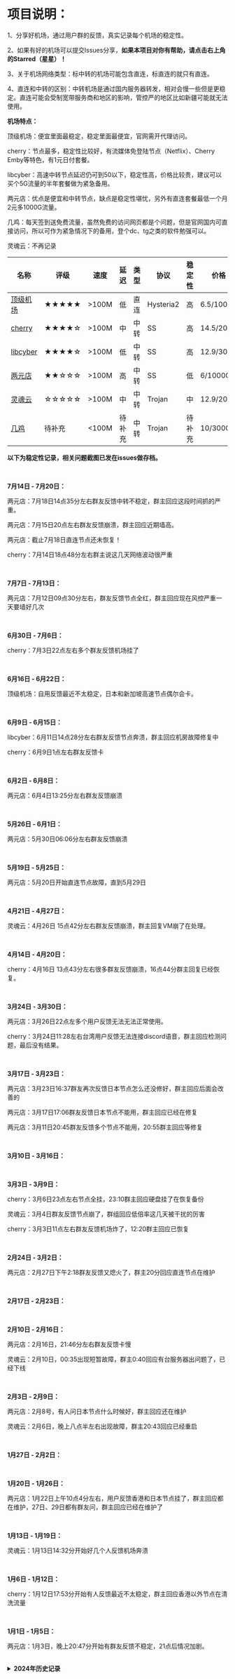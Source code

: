 # 项目说明：

1、分享好机场，通过用户群的反馈，真实记录每个机场的稳定性。

2、如果有好的机场可以提交Issues分享，**如果本项目对你有帮助，请点击右上角的Starred（星星）！**

3、关于机场网络类型：标中转的机场可能包含直连，标直连的就只有直连。

4、直连和中转的区别：中转机场是通过国内服务器转发，相对会慢一些但是更稳定。直连可能会受制宽带服务商和地区的影响，管控严的地区比如新疆可能就无法使用。

**机场特点：**

顶级机场：便宜里面最稳定，稳定里面最便宜，官网需开代理访问。

cherry：节点最多，稳定性比较好，有流媒体免登陆节点（Netflix）、Cherry Emby等特色，有1元日付套餐。

libcyber：高速中转节点延迟仍可到50以下，稳定性高，价格比较贵，建议可以买个5G流量的半年套餐做为紧急备用。

两元店：优点是便宜和中转节点，缺点是稳定性堪忧，另外有直连套餐最低一个月2元多1000G流量。

几鸡：每天签到送免费流量，虽然免费的访问网页都是个问题，但是官网国内可直接访问，所以可作为紧急情况下的备用，登个dc、tg之类的软件勉强可以。

灵魂云：不再记录

| 名称 | 评级 | 速度 | 延迟 | 类型 | 协议 | 稳定性 | 价格 | 详细 |
| --- | --- | --- | --- | --- | --- | --- | --- | --- |
| [顶级机场](https://xn--mes358a9urctx.com/#/register?code=CdPfraNB) | ★★★★★ | >100M | 低 | 直连 | Hysteria2 | 高 | 6.5/1000G | [**查看**](https://github.com/ChaselDutt/VPN-Deep-Test/issues/3) |
| [cherry](https://go.chynet.net/auth/register?code=qqoY) | ★★★★☆ | >100M | 中 | 中转 | SS | 高 | 14.5/200G | [**查看**](https://github.com/ChaselDutt/VPN-Deep-Test/issues/2) |
| [libcyber](https://baiducdn-global-ff363583-0efa-41be-9a77.lcinvite.top/register?aff_code=bd9d23b4-3052-c362-3015-44e8cc962f55&code=GNW6BW) | ★★★★☆ | >100M | 低 | 中转 | SS | 高 | 12.9/30G | [**查看**](https://github.com/ChaselDutt/VPN-Deep-Test/issues/6) |
| [两元店](https://xn--5hqx9equq.com/#/register?code=aArczPPG) | ★★☆☆☆ | >100M | 高 | 中转 | SS | 低 | 6/1000G | [**查看**](https://github.com/ChaselDutt/VPN-Deep-Test/issues/1) |
| [灵魂云](https://linghunyun.com/#/register?code=rsY0Y0Sj) | ☆☆☆☆☆ | >100M | 中 | 中转 | Trojan | 中 | 12.9/200G | [**查看**](https://github.com/ChaselDutt/VPN-Deep-Test/issues/4) |
| [几鸡](https://y.luxury/user/shop) | 待补充 | <100M | 待补充 | 中转 | Trojan | 待补充 | 10/300G | [**查看**](https://github.com/ChaselDutt/VPN-Deep-Test/issues/5) |


**以下为稳定性记录，相关问题截图已发在issues做存档。**

<br> 

**7月14日 - 7月20日：**

两元店：7月18日14点35分左右群友反馈中转不稳定，群主回应这段时间抓的严重。

两元店：7月15日20点左右群友反馈崩溃，群主回应近期墙高。

两元店：截止7月18日直连节点还未恢复！

cherry：7月14日18点48分左右群主说这几天网络波动很严重

<br> 

**7月7日 - 7月13日：**

两元店：7月12日09点30分左右，群友反馈节点全红，群主回应现在风控严重一天要墙好几次

<br> 

**6月30日 - 7月6日：**

cherry：7月3日22点左右多个群友反馈机场挂了

<br> 

**6月16日 - 6月22日：**

顶级机场：自用反馈最近不太稳定，日本和新加坡高速节点偶尔会卡。

<br> 

**6月9日 - 6月15日：**

libcyber：6月11日14点28分左右群友反馈节点奔溃，群主回应机房故障修复中

cherry：6月9日1点左右群友反馈卡

<br> 

**6月2日 - 6月8日：**

两元店：6月4日13:25分左右群友反馈崩溃

<br> 

**5月26日 - 6月1日：**

两元店：5月30日06:06分左右群友反馈崩溃

<br> 

**5月19日 - 5月25日：**

两元店：5月20日开始直连节点故障，直到5月29日

<br> 

**4月21日 - 4月27日：**

灵魂云：4月26日 15点42分左右群友反馈崩溃，群主回复VM崩了在处理。

<br> 

**4月14日 - 4月20日：**

cherry：4月16日 13点43分左右很多群友反馈崩溃，16点44分群主回复已经恢复。

<br> 

**3月24日 - 3月30日：**

两元店：3月26日22点左多个用户反馈无法无法正常使用。

cherry：3月24日11:28左右台湾用户反馈无法连接discord语音，群主回应检测问题，最后没有结果。

<br> 

**3月17日 - 3月23日：**

两元店：3月23日16:37群友再次反馈日本节点怎么还没修好，群主回应后面会改善的

两元店：3月17日17:06群友反馈日本节点不能用，群主回应已经在修复

两元店：3月11日20:45群友反馈多个节点不能用，20:55群主回应等修复

<br> 

**3月10日 - 3月16日：**

<br> 

**3月3日 - 3月9日：**

cherry：3月6日23点左右节点全挂，23:10群主回应硬盘挂了在恢复备份

灵魂云：3月4日群友反馈节点崩了，群组回应低倍率这几天被干扰的厉害

cherry：3月3日11点左右群友反馈机场炸了，12:20群主回应已恢复

<br> 

**2月24日 - 3月2日：**

两元店：2月27日下午2:18群友反馈又熄火了，群主20分回应直连节点在维护

<br> 

**2月17日 - 2月23日：**

<br> 

**2月10日 - 2月16日：**

两元店：2月16日，21:46分左右群友反馈卡慢

灵魂云：2月10日，00:35出现短暂故障，群主0:40回应有台服务器出问题了，已经下线

<br> 

**2月3日 - 2月9日：**

两元店：2月8号，有人问日本节点什么时候好，群主回应还在维护

灵魂云：2月6日，晚上八点半左右出现故障，群主20:43回应已经重启

<br> 

**1月27日 - 2月2日：**

<br> 

**1月20日 - 1月26日：**

两元店：1月22日上午10点4分左右，用户反馈香港和日本节点挂了，群主回应都在维护，27日、29日都有群友问，群主回应已经在维护了

<br> 

**1月13日 - 1月19日：**

灵魂云：1月13日14:32分开始好几个人反馈机场奔溃

<br> 

**1月6日 - 1月12日：**

cherry：1月12日17:53分开始有人反馈最近不太稳定，群主回应香港以外节点在清洗流量

<br> 

**1月1日 - 1月5日：**

两元店：1月3日，晚上20:47分开始有群友反馈不稳定，21点后情况加剧。

<br> 

<details>
  
**<summary>2024年历史记录</summary>**

<br> 

**12月24日 - 12月31日：**

cherry：12月28日22:22开始群友反馈部分节点飘红，然后陆续有人反馈节点延迟高，群主回复被dos攻击，直至29号下午两点左右。

顶级机场：12月28日 发生严重奔溃，节点全挂直至下午16点左右恢复

<br> 

**12月10日 - 12月16日：**

两元店：12月16日 晚上23:32开始多人反馈节点不稳定

灵魂云：

12月16日 晚上19:22群友反馈节点全部奔溃，群主回应在排查。

12月15日 下午17:08群友反馈开游戏老是断线，群主回复之前被友商持续udp攻击导致不得不采取限制措施。

<br> 

**12月03日 - 12月09日：**

cherry ：

12月3日 11点5分左右，有群友反馈节点不稳定

12月3日 13点35分左右，有群友反馈perplexity不稳定，群主回应没部署解锁，另外还有反馈香港专线延迟高


<br> 

**11月26日 - 12月02日：**

全部机场正常，两元店ss中转套餐涨价！


<br> 

**11月19日 - 11月25日：**

两元店：一直有反应卡慢延迟高，不过最近没发现有反馈故障

<br> 

**11月12日 - 11月18日：**

顶级机场：稳定性回升

<br> 

**11月05日 - 11月11日：**

灵魂云：

11月7日 13点30左右好多人反馈卡慢

11月5日 多位群友反应不稳定，速度慢等问题

几鸡：
11月5日 18点开始多位群友反应卡慢

<br> 

**10月29日 - 11月04日：**

两元店：
10月31日 18:05左右群友反馈故障，10分左右群主回应请耐心等待，25分群主通知修复。

顶级机场：
个人观感稳定性有所下降，但是群里没人反馈，不知道是不是我自己的问题。

cherry：
10月31日 14:31群友反馈不稳定，15:01群主回应刚刚被攻击已经修复

<br> 

**10月22日 - 10月28日：**

两元店：
10月22日 17:50左右节点故障

<br> 

**10月15日 - 10月21日：**

cherry：
10月21日 下午15点30左右群里反馈故障，16:00群主回复：IEPL被DDos了。

两元店：
10月21日18:50左右全部节点奔溃，直到22:24分群主通知修复。

<br> 

**10月8日 - 10月14日：**

灵魂云：

10.8 晚上23:10开始有人反应卡，0:40群主回应一直有攻击

两元店：

10.11 下午16:00开始有好几人反应故障，群主回复更新订阅，16:57分群主回应等会儿就好，没跟踪到是什么时候恢复的

10.8 早上9:48故障，10.16分恢复

<br> 

**10月1日 - 10月7日：**

灵魂云群聊记录每天都删除，没跟踪到。

<br> 

**9月23日 - 9月30日：**

两元店： 

9.26 晚上21点22分开始有群友反馈故障，23点1分群主通知恢复。 

9.24 早上7点30分左右群友陆续反馈故障，7点58分群主回复检查问题，9点46分群主通知恢复。 

9.23 下午两点半左右有好几个人反馈节点异常，群主回复：稍等一下，服务器状态正常，就是传输有点小问题，马上就恢复了。 


灵魂云： 

9.30 17点09分开始多人反馈节点故障 

<br> 

**9月16日 - 9月22日：**

两元店：9.22 下午3点左右挂掉一次，4点恢复。  

libcyber：9.22 群主提醒 福建、苏州、重庆、新疆等管控严格的地方，建议用 LibCyber Desktop。  

cherry：9.18 开始有群友反应chatgpt不能用。  

<br>

**9月9日 - 9月15日：**

两元店：还是经常故障，其他没发现群组有人反应问题，几鸡群组不能发图还经常删消息无法得知。

【2025-08-01T06:32:24Z】

</details>
